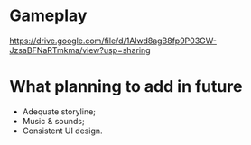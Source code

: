 # Gameplay
https://drive.google.com/file/d/1Alwd8agB8fp9P03GW-JzsaBFNaRTmkma/view?usp=sharing

# What planning to add in future
- Adequate storyline;
- Music & sounds;
- Consistent UI design.
